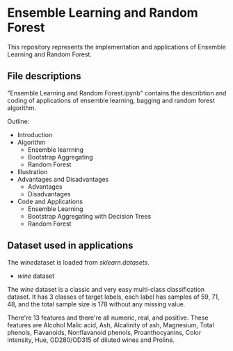 # Ensemble Learning and Random Forest

This repository represents the implementation and applications of Ensemble Learning and Random Forest. 

## File descriptions
"Ensemble Learning and Random Forest.ipynb" contains the describtion and coding of applications of ensemble learning, bagging and random forest algorithm.

Outline:
- Introduction
- Algorithm
    - Ensemble learrning
    - Bootstrap Aggregating
    - Random Forest
- Illustration
- Advantages and Disadvantages
    - Advantages
    - Disadvantages
- Code and Applications
    - Ensemble Learning
    - Bootstrap Aggregating with Decision Trees
    - Random Forest

## Dataset used in applications
The *wine*dataset is loaded from *sklearn.datasets*.
* *wine* dataset 

The *wine* dataset is a classic and very easy multi-class classification dataset. It has 3 classes of target labels, each label has samples of 59, 71, 48, and the total sample size is 178 without any missing value. 

There're 13 features and there're all numeric, real, and positive. These features are Alcohol Malic acid, Ash, Alcalinity of ash, Magnesium, Total phenols, Flavanoids, Nonflavanoid phenols, Proanthocyanins, Color intensity, Hue, OD280/OD315 of diluted wines and Proline.
